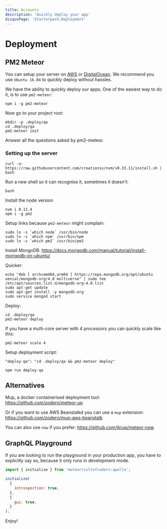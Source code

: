 ```yaml
---
title: Accounts
description: 'Quickly deploy your app'
disqusPage: 'Starterpack:Deployment'
---
```


# Deployment

## PM2 Meteor

You can setup your server on [AWS](https://aws.amazon.com) or [DigitalOcean](https://www.digitalocean.com/). We recommend you use `Ubuntu 16.04` to quickly deploy without hassles.

We have the ability to quickly deploy our apps. One of the easiest way to do it, is to use `pm2-meteor`:

```
npm i -g pm2-meteor
```

Now go to your project root:

```
mkdir -p .deploy/qa
cd .deploy/qa
pm2-meteor init
```

Answer all the questions asked by pm2-meteor.

### Setting up the server

```
curl -o- https://raw.githubusercontent.com/creationix/nvm/v0.33.11/install.sh | bash
```

Run a new shell so it can recognise it, sometimes it doesn't:

```
bash
```

Install the node version

```
nvm i 8.11.4
npm i -g pm2
```

Setup links because `pm2-meteor` might complain:

```
sudo ln -s `which node` /usr/bin/node
sudo ln -s `which npm` /usr/bin/npm
sudo ln -s `which pm2` /usr/bin/pm2
```

Install MongoDB:
https://docs.mongodb.com/manual/tutorial/install-mongodb-on-ubuntu/

Quicker:

```
echo "deb [ arch=amd64,arm64 ] https://repo.mongodb.org/apt/ubuntu xenial/mongodb-org/4.0 multiverse" | sudo tee /etc/apt/sources.list.d/mongodb-org-4.0.list
sudo apt-get update
sudo apt-get install -y mongodb-org
sudo service mongod start
```

Deploy:

```
cd .deploy/qa
pm2-meteor deploy
```

If you have a multi-core server with 4 processors you can quickly scale like this:

```
pm2-meteor scale 4
```

Setup deployment script:

```
"deploy-qa": "cd .deploy/qa && pm2-meteor deploy"
```

```
npm run deploy-qa
```

## Alternatives

Mup, a docker containerised deployment tool: https://github.com/zodern/meteor-up

Or if you want to use AWS Beanstalkd you can use a `mup` extension: https://github.com/zodern/mup-aws-beanstalk

You can also use `now` if you prefer: https://github.com/jkrup/meteor-now

## GraphQL Playground

If you are looking to run the playground in your production app, you have to explicitly say so, because it only runs in development mode.

```js
import { initialize } from 'meteor/cultofcoders:apollo';

initialize(
  {
    introspection: true,
  },
  {
    gui: true,
  }
);
```

Enjoy!
